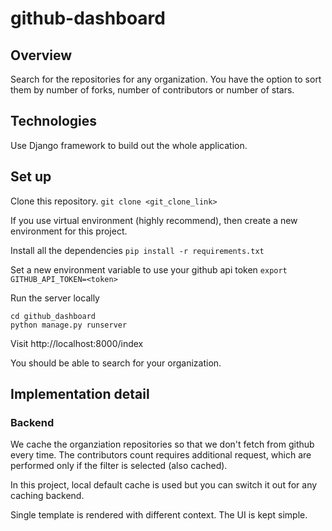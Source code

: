 # github-dashboard

## Overview

Search for the repositories for any organization. You have the option to sort
them by number of forks, number of contributors or number of stars.

## Technologies

Use Django framework to build out the whole application.

## Set up

Clone this repository.
`git clone <git_clone_link>`

If you use virtual environment (highly recommend), then create a new
environment for this project.

Install all the dependencies
`pip install -r requirements.txt`

Set a new environment variable to use your github api token
`export GITHUB_API_TOKEN=<token>`

Run the server locally
```
cd github_dashboard
python manage.py runserver
```

Visit http://localhost:8000/index

You should be able to search for your organization.


## Implementation detail

### Backend

We cache the organziation repositories so that we don't fetch from github every
time. The contributors count requires additional request, which are performed
only if the filter is selected (also cached).

In this project, local default cache is used but you can switch it out for any
caching backend.

Single template is rendered with different context. The UI is kept simple.
